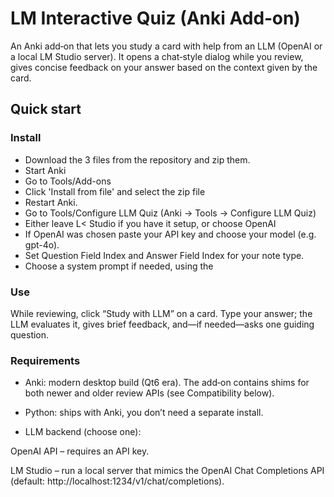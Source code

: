 # LM Interactive Quiz (Anki Add‑on)

An Anki add‑on that lets you study a card with help from an LLM (OpenAI or a local LM Studio server). It opens a chat‑style dialog while you review, gives concise feedback on your answer based on the context given by the card.

## Quick start

### Install

- Download the 3 files from the repository and zip them.
- Start Anki
- Go to Tools/Add-ons
- Click 'Install from file' and select the zip file
- Restart Anki.
- Go to Tools/Configure LLM Quiz (Anki → Tools → Configure LLM Quiz)
- Either leave L< Studio if you have it setup, or choose OpenAI
- If OpenAI was chosen paste your API key and choose your model (e.g. gpt-4o).
- Set Question Field Index and Answer Field Index for your note type.
- Choose a system prompt if needed, using the 

### Use

While reviewing, click “Study with LLM” on a card.
Type your answer; the LLM evaluates it, gives brief feedback, and—if needed—asks one guiding question.

### Requirements

- Anki: modern desktop build (Qt6 era). The add‑on contains shims for both newer and older review APIs (see Compatibility below).

- Python: ships with Anki, you don’t need a separate install.

- LLM backend (choose one):

OpenAI API – requires an API key.

LM Studio – run a local server that mimics the OpenAI Chat Completions API (default: http://localhost:1234/v1/chat/completions).

